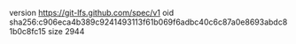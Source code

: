 version https://git-lfs.github.com/spec/v1
oid sha256:c906eca4b389c9241493113f61b069f6adbc40c6c87a0e8693abdc81b0c8fc15
size 2944
